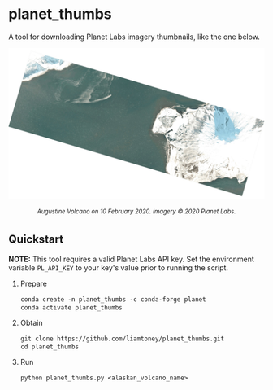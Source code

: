 # planet_thumbs

A tool for downloading Planet Labs imagery thumbnails, like the one below.

![](augustine_2020-02-10T21_08_44_999121Z_PSScene3Band.jpg)

<p align="center">
  <sup><i>Augustine Volcano on 10 February 2020. Imagery © 2020 Planet Labs.</i></sup>
</p>

## Quickstart

**NOTE:** This tool requires a valid Planet Labs API key. Set the environment
variable `PL_API_KEY` to your key's value prior to running the script.

1. Prepare
   ```
   conda create -n planet_thumbs -c conda-forge planet
   conda activate planet_thumbs
   ```

2. Obtain
   ```
   git clone https://github.com/liamtoney/planet_thumbs.git
   cd planet_thumbs
   ```

3. Run
   ```
   python planet_thumbs.py <alaskan_volcano_name>
   ```
